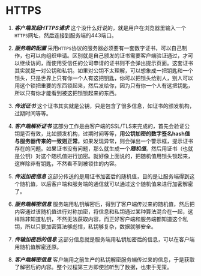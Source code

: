 # HTTPS



1. ***客户端发起HTTPS请求*** 这个没什么好说的，就是用户在浏览器里输入一个`HTTPS`网址，然后连接到服务端的443端口。

2. ***服务端的配置*** 采用`HTTPS`协议的服务器必须要有一套数字证书，可以自己制作，也可以向组织申请。区别就是自己颁发的证书需要客户端验证通过，才可以继续访问，而使用受信任的公司申请的证书则不会弹出提示页面。这套证书其实就是一对公钥和私钥。如果对公钥不太理解，可以想象成一把钥匙和一个锁头，只是世界上只有你一个人有这把钥匙，你可以把锁头给别人，别人可以用这个锁把重要的东西锁起来，然后发给你，因为只有你一个人有这把钥匙，所以只有你才能看到被这把锁锁起来的东西。

3. ***传送证书*** 这个证书其实就是公钥，只是包含了很多信息，如证书的颁发机构，过期时间等等。

4. ***客户端解析证书*** 这部分工作是由客户端的SSL/TLS来完成的，首先会验证公钥是否有效，比如颁发机构，过期时间等等，**用公钥加密的数字签名hash值与服务器传来的一致则正常**。如果发现异常，则会弹出一个警示框，提示证书存在的问题。如果证书没有问题，那么就生成一个***随机值***。然后用证书（也就是公钥）对这个随机值进行加密。就好像上面说的，把随机值用锁头锁起来，这样除非有钥匙，不然看不到被锁住的内容。

5. ***传送加密信息*** 这部分传送的是用证书加密后的随机值，目的是让服务端得到这个随机值，以后客户端和服务端的通信就可以通过这个随机值来进行加密解密了。

6. ***服务端解密信息*** 服务端用私钥解密后，得到了客户端传过来的随机值，然后把内容通过该随机值进行对称加密，将信息和私钥通过某种算法混合在一起，这样除非知道私钥，不然无法获取内容，而正好客户端和服务端都知道这个私钥，所以只要加密算法够彪悍，私钥够复杂，数据就够安全。

7. ***传输加密后的信息*** 这部分信息就是服务端用私钥加密后的信息，可以在客户端用随机值解密还原。

8. ***客户端解密信息*** 客户端用之前生产的私钥解密服务端传过来的信息，于是获取了解密后的内容。整个过程第三方即使监听到了数据，也束手无策。